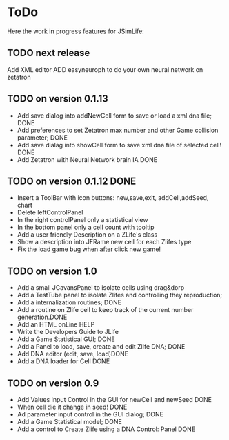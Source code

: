 # ToDo #
Here the work in progress features for JSimLife:

## TODO next release ##
Add XML editor
ADD easyneuroph to do your own neural network on zetatron

## TODO on version 0.1.13 ##
  * Add save dialog into addNewCell form to save or load a xml dna file; DONE
  * Add preferences to set Zetatron max number and other Game collision parameter; DONE
  * Add save dialag into showCell form to save xml dna file of selected cell! DONE
  * Add Zetatron with Neural Network brain IA DONE

## TODO on version 0.1.12 DONE ##
  * Insert a ToolBar with icon buttons: new,save,exit, addCell,addSeed, chart
  * Delete leftControlPanel
  * In the right controlPanel only a statistical view
  * In the bottom panel only a cell count with tooltip
  * Add a user friendly Description on a ZLife's class
  * Show a description into JFRame new cell for each Zlifes type
  * Fix the load game bug when after click new game!


## TODO on version 1.0 ##
  * Add a small JCavansPanel to isolate cells using drag&dorp
  * Add a TestTube panel to isolate Zlifes and controlling they reproduction;
  * Add a internalization routines; DONE
  * Add a routine on Zlife cell to keep track of the current number generation.DONE
  * Add an HTML onLine HELP
  * Write the Developers Guide to JLife
  * Add a Game Statistical GUI; DONE
  * Add a Panel to load, save, create and edit Zlife DNA; DONE
  * Add DNA editor (edit, save, load)DONE
  * Add a DNA loader for Cell DONE

## TODO on version 0.9 ##
  * Add Values Input Control in the GUI for newCell and newSeed DONE
  * When cell die it change in seed! DONE
  * Ad parameter input control in the GUI dialog; DONE
  * Add a Game Statistical model; DONE
  * Add a control to Create Zlife using a DNA Control: Panel DONE